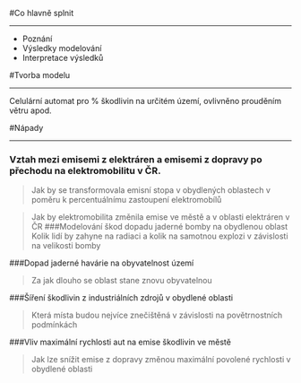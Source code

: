 #Co hlavně splnit

---
- Poznání
- Výsledky modelování
- Interpretace výsledků

#Tvorba modelu

---
Celulární automat pro % škodlivin na určitém území, ovlivněno prouděním větru apod.

#Nápady

---
### Vztah mezi emisemi z elektráren a emisemi z dopravy po přechodu na elektromobilitu v ČR.
>Jak by se transformovala emisní stopa v obydlených oblastech v poměru k percentuálnímu zastoupení elektromobílů

>Jak by elektromobilita změnila emise ve městě a v oblasti elektráren v ČR
###Modelování škod dopadu jaderné bomby na obydlenou oblast
>Kolik lidí by zahyne na radiaci a kolik na samotnou explozi v závislosti na velikosti bomby

###Dopad jaderné havárie na obyvatelnost území 
>Za jak dlouho se oblast stane znovu obyvatelnou 

###Šíření škodlivin z industriálních zdrojů v obydlené oblasti
>Která místa budou nejvíce znečištěná v závislosti na povětrnostních podmínkách

###Vliv maximální rychlosti aut na emise škodlivin ve městě
>Jak lze snížit emise z dopravy změnou maximální povolené rychlosti v obydlené oblasti